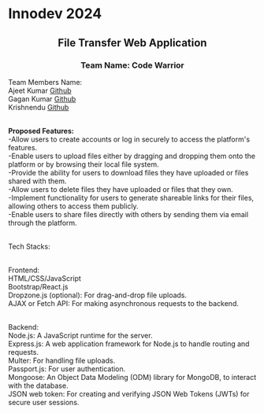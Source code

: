 <h1 align="left">Innodev 2024</h1>
<h2 align="center">File Transfer Web Application</h2>
<h3 align="center">Team Name: Code Warrior</h3>

Team Members Name:<br>
Ajeet Kumar <a href="https://github.com/23ajeet" target="blank">Github</a><br>
Gagan Kumar <a href="https://github.com/gagan-kumar1693" target="blank">Github</a><br>
Krishnendu <a href="https://github.com/Krishnendu22" target="blank">Github</a><br><br>

**Proposed Features:**<br>
-Allow users to create accounts or log in securely to access the platform's features.<br>
-Enable users to upload files either by dragging and dropping them onto the platform or by browsing their local file system.<br>
-Provide the ability for users to download files they have uploaded or files shared with them.<br>
-Allow users to delete files they have uploaded or files that they own.<br>
-Implement functionality for users to generate shareable links for their files, allowing others to access them publicly.<br>
-Enable users to share files directly with others by sending them via email through the platform.<br><br>

Tech Stacks:<br><br>

Frontend:<br>
HTML/CSS/JavaScript<br>
Bootstrap/React.js<br>
Dropzone.js (optional): For drag-and-drop file uploads.<br>
AJAX or Fetch API: For making asynchronous requests to the backend.<br><br>

Backend:<br>
Node.js: A JavaScript runtime for the server.<br>
Express.js: A web application framework for Node.js to handle routing and requests.<br>
Multer: For handling file uploads.<br>
Passport.js: For user authentication.<br>
Mongoose: An Object Data Modeling (ODM) library for MongoDB, to interact with the database.<br>
JSON web token: For creating and verifying JSON Web Tokens (JWTs) for secure user sessions.<br>

